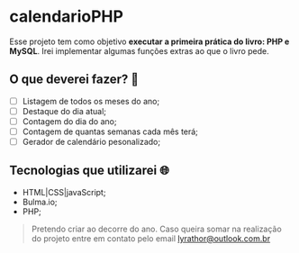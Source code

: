 # calendarioPHP

Esse projeto tem como objetivo **executar a primeira prática do livro: PHP e MySQL**. Irei implementar algumas funções extras ao que o livro pede.

## O que deverei fazer? 📓
- [ ] Listagem de todos os meses do ano;
- [ ] Destaque do dia atual;
- [ ] Contagem do dia do ano;
- [ ] Contagem de quantas semanas cada mês terá;
- [ ] Gerador de calendário pesonalizado;

## Tecnologias que utilizarei 🌐

- HTML|CSS|javaScript;
- Bulma.io;
- PHP;
  

> Pretendo criar ao decorre do ano. Caso queira somar na realização do projeto entre em contato pelo email lyrathor@outlook.com.br

